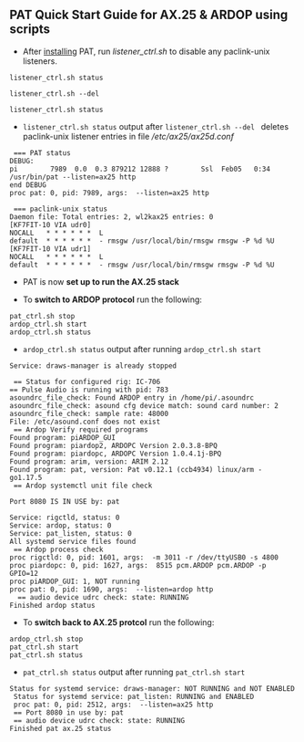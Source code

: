## PAT Quick Start Guide for AX.25 & ARDOP using scripts

* After
[installing](https://github.com/nwdigitalradio/n7nix/tree/master/email/pat#installing-pat)
PAT, run _listener_ctrl.sh_ to disable any paclink-unix listeners.

```
listener_ctrl.sh status

listener_ctrl.sh --del

listener_ctrl.sh status
```
* ```listener_ctrl.sh status``` output after ```listener_ctrl.sh --del ``` deletes paclink-unix listener entries in file _/etc/ax25/ax25d.conf_

```
 === PAT status
DEBUG:
pi        7989  0.0  0.3 879212 12888 ?        Ssl  Feb05   0:34 /usr/bin/pat --listen=ax25 http
end DEBUG
proc pat: 0, pid: 7989, args:  --listen=ax25 http

 === paclink-unix status
Daemon file: Total entries: 2, wl2kax25 entries: 0
[KF7FIT-10 VIA udr0]
NOCALL   * * * * * *  L
default  * * * * * *  - rmsgw /usr/local/bin/rmsgw rmsgw -P %d %U
[KF7FIT-10 VIA udr1]
NOCALL   * * * * * *  L
default  * * * * * *  - rmsgw /usr/local/bin/rmsgw rmsgw -P %d %U
```

* PAT is now __set up to run the AX.25 stack__

* To __switch to ARDOP protocol__ run the following:

```
pat_ctrl.sh stop
ardop_ctrl.sh start
ardop_ctrl.sh status
```

* ```ardop_ctrl.sh status``` output after running ```ardop_ctrl.sh start ```

```
Service: draws-manager is already stopped

 == Status for configured rig: IC-706
== Pulse Audio is running with pid: 783
asoundrc_file_check: Found ARDOP entry in /home/pi/.asoundrc
asoundrc_file_check: asound cfg device match: sound card number: 2
asoundrc_file_check: sample rate: 48000
File: /etc/asound.conf does not exist
 == Ardop Verify required programs
Found program: piARDOP_GUI
Found program: piardop2, ARDOPC Version 2.0.3.8-BPQ
Found program: piardopc, ARDOPC Version 1.0.4.1j-BPQ
Found program: arim, version: ARIM 2.12
Found program: pat, version: Pat v0.12.1 (ccb4934) linux/arm - go1.17.5
 == Ardop systemctl unit file check

Port 8080 IS IN USE by: pat

Service: rigctld, status: 0
Service: ardop, status: 0
Service: pat_listen, status: 0
All systemd service files found
 == Ardop process check
proc rigctld: 0, pid: 1601, args:  -m 3011 -r /dev/ttyUSB0 -s 4800
proc piardopc: 0, pid: 1627, args:  8515 pcm.ARDOP pcm.ARDOP -p GPIO=12
proc piARDOP_GUI: 1, NOT running
proc pat: 0, pid: 1690, args:  --listen=ardop http
  == audio device udrc check: state: RUNNING
Finished ardop status
```

* To __switch back to AX.25 protcol__ run the following:

```
ardop_ctrl.sh stop
pat_ctrl.sh start
pat_ctrl.sh status
```

* ```pat_ctrl.sh status``` output after running ```pat_ctrl.sh start```

```
Status for systemd service: draws-manager: NOT RUNNING and NOT ENABLED
 Status for systemd service: pat_listen: RUNNING and ENABLED
 proc pat: 0, pid: 2512, args:  --listen=ax25 http
 == Port 8080 in use by: pat
 == audio device udrc check: state: RUNNING
Finished pat ax.25 status
```